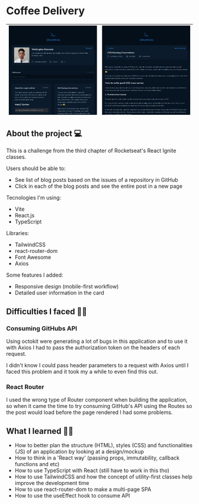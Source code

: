 # Coffee Delivery

![](screenshots/screenshot1.png)      |  ![](screenshots/screenshot2.png)
:-------------------------:|:-------------------------:
        
## About the project 💻
This is a challenge from the third chapter of Rocketseat's React Ignite classes.

Users should be able to:
- See list of blog posts based on the issues of a repository in GitHub
- Click in each of the blog posts and see the entire post in a new page

Tecnologies I'm using:
- Vite
- React.js
- TypeScript

Libraries:
- TailwindCSS
- react-router-dom
- Font Awesome
- Axios

Some features I added:
- Responsive design (mobile-first workflow)
- Detailed user information in the card

## Difficulties I faced 🤷‍♂️
### Consuming GitHubs API
Using octokit were generating a lot of bugs in this application and to use it with Axios I had to pass the authorization token on the headers of each request.

I didn't know I could pass header parameters to a request with Axios until I faced this problem and it took my a while to even find this out.

### React Router
I used the wrong type of Router component when building the application, so when it came the time to try consuming GitHub's API using the Routes so the post would load before the page rendered I had some problems.


## What I learned 👨‍🏫
- How to better plan the structure (HTML), styles (CSS) and functionalities (JS) of an application by looking at a design/mockup
- How to think in a 'React way' (passing props, immutability, callback functions and etc)
- How to use TypeScript with React (still have to work in this tho)
- How to use TailwindCSS and how the concept of utility-first classes help improve the development time
- How to use react-router-dom to make a multi-page SPA 
- How to use the useEffect hook to consume API
